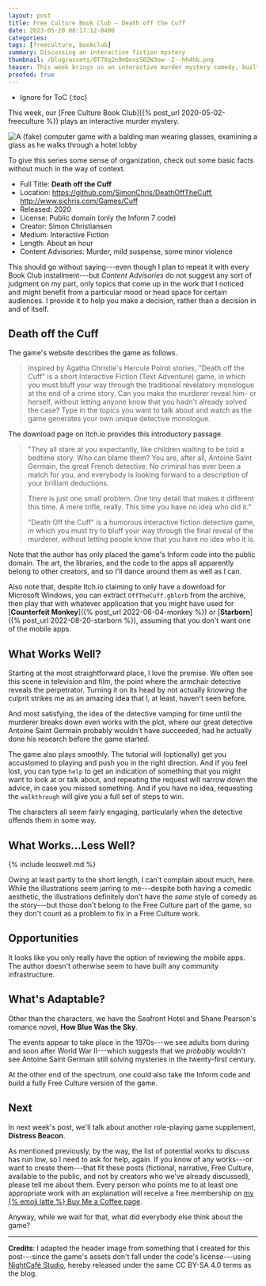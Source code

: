 ```yaml
---
layout: post
title: Free Culture Book Club — Death off the Cuff
date: 2023-05-20 08:17:12-0400
categories:
tags: [freeculture, bookclub]
summary: Discussing an interactive fiction mystery
thumbnail: /blog/assets/0T7Xq2n9mQexs502W3ow--2--hh4hb.png
teaser: This week brings us an interactive murder mystery comedy, built around the stock "detective exposes the murderer" scene.
proofed: true
---
```


* Ignore for ToC
{:toc}

This week, our [Free Culture Book Club]({% post_url 2020-05-02-freeculture %}) plays an interactive murder mystery.

![A (fake) computer game with a balding man wearing glasses, examining a glass as he walks through a hotel lobby](/blog/assets/0T7Xq2n9mQexs502W3ow--2--hh4hb.png "From this detail, I can deduce, as can any simpleton, that I need a refill...and that the blogger could not find an appropriately licensed image.")

To give this series some sense of organization, check out some basic facts without much in the way of context.

 * Full Title:  **Death off the Cuff**
 * Location:  <https://github.com/SimonChris/DeathOffTheCuff>, <http://www.sichris.com/Games/Cuff>
 * Released:  2020
 * License:  Public domain (only the Inform 7 code)
 * Creator:  Simon Christiansen
 * Medium:  Interactive Fiction
 * Length:  About an hour
 * Content Advisories:  Murder, mild suspense, some minor violence

This should go without saying---even though I plan to repeat it with every Book Club installment---but *Content Advisories* do not suggest any sort of judgment on my part, only topics that come up in the work that I noticed and might benefit from a particular mood or head space for certain audiences.  I provide it to help you make a decision, rather than a decision in and of itself.

## Death off the Cuff

The game's website describes the game as follows.

 >  Inspired by Agatha Christie's Hercule Poirot stories, "Death off the Cuff" is a short Interactive Fiction (Text Adventure) game, in which you must bluff your way through the traditional revelatory monologue at the end of a crime story. Can you make the murderer reveal him- or herself, without letting anyone know that you hadn't already solved the case? Type in the topics you want to talk about and watch as the game generates your own unique detective monologue.

The download page on Itch.io provides this introductory passage.

 > "They all stare at you expectantly, like children waiting to be told a bedtime story. Who can blame them? You are, after all, Antoine Saint Germain, the great French detective. No criminal has ever been a match for you, and everybody is looking forward to a description of your brilliant deductions.
 >
 > There is just one small problem. One tiny detail that makes it different this time. A mere trifle, really. This time you have no idea who did it."
 >
 > "Death Off the Cuff" is a humorous interactive fiction detective game, in which you must try to bluff your way through the final reveal of the murderer, without letting people know that you have no idea who it is.

Note that the author has only placed the game's Inform code into the public domain.  The art, the libraries, and the code to the apps all apparently belong to other creators, and so I'll dance around them as well as I can.

Also note that, despite Itch.io claiming to only have a download for Microsoft Windows, you can extract `OffTheCuff.gblorb` from the archive, then play that with whatever application that you might have used for [**Counterfeit Monkey**]({% post_url 2022-06-04-monkey %}) or [**Starborn**]({% post_url 2022-08-20-starborn %}), assuming that you don't want one of the mobile apps.

## What Works Well?

Starting at the most straightforward place, I love the premise.  We often see this scene in television and film, the point where the armchair detective reveals the perpetrator.  Turning it on its head by not actually *knowing* the culprit strikes me as an amazing idea that I, at least, haven't seen before.

And most satisfying, the idea of the detective vamping for time until the murderer breaks down even works with the plot, where our great detective Antoine Saint Germain probably wouldn't have succeeded, had he actually done his research before the game started.

The game also plays smoothly.  The tutorial will (optionally) get you accustomed to playing and push you in the right direction.  And if you feel lost, you can type `help` to get an indication of something that you might want to look at or talk about, and repeating the request will narrow down the advice, in case you missed something.  And if you have no idea, requesting the `walkthrough` will give you a full set of steps to win.

The characters all seem fairly engaging, particularly when the detective offends them in some way.

## What Works...Less Well?

{% include lesswell.md %}

Owing at least partly to the short length, I can't complain about much, here.  While the illustrations seem jarring to me---despite both having a comedic aesthetic, the illustrations definitely don't have the *same* style of comedy as the story---but those don't belong to the Free Culture part of the game, so they don't count as a problem to fix in a Free Culture work.

## Opportunities

It looks like you only really have the option of reviewing the mobile apps.  The author doesn't otherwise seem to have built any community infrastructure.

## What's Adaptable?

Other than the characters, we have the Seafront Hotel and Shane Pearson's romance novel, **How Blue Was the Sky**.

The events appear to take place in the 1970s---we see adults born during and soon after World War II---which suggests that we *probably* wouldn't see Antoine Saint Germain still solving mysteries in the twenty-first century.

At the other end of the spectrum, one could also take the Inform code and build a fully Free Culture version of the game.

## Next

In next week's post, we'll talk about another role-playing game supplement, **Distress Beacon**.

As mentioned previously, by the way, the list of potential works to discuss has run low, so I need to ask for help, again.  If you know of any works---or want to create them---that fit these posts (fictional, narrative, Free Culture, available to the public, and not by creators who we've already discussed), please tell me about them.  Every person who points me to at least one appropriate work with an explanation will receive a free membership on [my {% emoji latte %} Buy Me a Coffee page](https://buymeacoffee.com/jcolag).

Anyway, while we wait for that, what did everybody else think about the game?

* * *

**Credits**:  I adapted the header image from something that I created for this post---since the game's assets don't fall under the code's license---using [NightCafé Studio](https://nightcafe.studio/), hereby released under the same CC BY-SA 4.0 terms as the blog.
